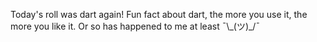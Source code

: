 Today's roll was dart again! Fun fact about dart, the more you use it, the more you like it. Or so has happened to me at least ¯\\\_(ツ)\_/¯
